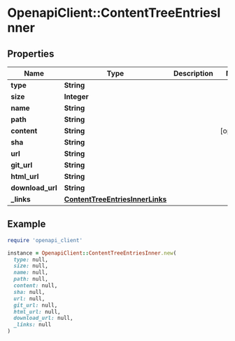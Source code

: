 # OpenapiClient::ContentTreeEntriesInner

## Properties

| Name | Type | Description | Notes |
| ---- | ---- | ----------- | ----- |
| **type** | **String** |  |  |
| **size** | **Integer** |  |  |
| **name** | **String** |  |  |
| **path** | **String** |  |  |
| **content** | **String** |  | [optional] |
| **sha** | **String** |  |  |
| **url** | **String** |  |  |
| **git_url** | **String** |  |  |
| **html_url** | **String** |  |  |
| **download_url** | **String** |  |  |
| **_links** | [**ContentTreeEntriesInnerLinks**](ContentTreeEntriesInnerLinks.md) |  |  |

## Example

```ruby
require 'openapi_client'

instance = OpenapiClient::ContentTreeEntriesInner.new(
  type: null,
  size: null,
  name: null,
  path: null,
  content: null,
  sha: null,
  url: null,
  git_url: null,
  html_url: null,
  download_url: null,
  _links: null
)
```

